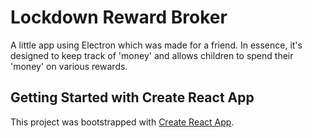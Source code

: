 # Lockdown Reward Broker

A little app using Electron which was made for a friend. In essence, it's designed to keep track of 'money' and allows children to spend their 'money' on various rewards.

## Getting Started with Create React App

This project was bootstrapped with [Create React App](https://github.com/facebook/create-react-app).
